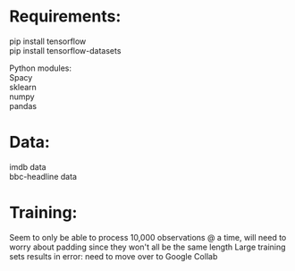 # Requirements:

pip install tensorflow <br>
pip install tensorflow-datasets

Python modules: <br>
Spacy <br>
sklearn <br>
numpy <br>
pandas


# Data:
imdb data <br>
bbc-headline data


# Training:
Seem to only be able to process 10,000 observations @ a time, will need to worry about padding since they won't all be the same length
Large training sets results in error: need to move over to Google Collab


